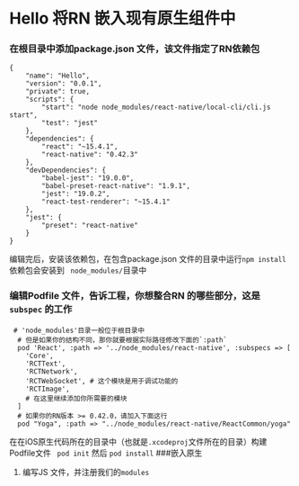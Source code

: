 # Hello 将RN  嵌入现有原生组件中
### 在根目录中添加package.json 文件，该文件指定了RN依赖包
```
{
	"name": "Hello",
	"version": "0.0.1",
	"private": true,
	"scripts": {
		"start": "node node_modules/react-native/local-cli/cli.js start",
		"test": "jest"
	},
	"dependencies": {
		"react": "~15.4.1",
		"react-native": "0.42.3"
	},
	"devDependencies": {
		"babel-jest": "19.0.0",
		"babel-preset-react-native": "1.9.1",
		"jest": "19.0.2",
		"react-test-renderer": "~15.4.1"
	},
	"jest": {
		"preset": "react-native"
	}
}
```
编辑完后，安装该依赖包，在包含package.json 文件的目录中运行`npm install ` 依赖包会安装到  ` node_modules/`目录中
###  编辑Podfile 文件，告诉工程，你想整合RN 的哪些部分，这是`subspec` 的工作
```
 # 'node_modules'目录一般位于根目录中
  # 但是如果你的结构不同，那你就要根据实际路径修改下面的`:path`
  pod 'React', :path => '../node_modules/react-native', :subspecs => [
    'Core',
    'RCTText',
    'RCTNetwork',
    'RCTWebSocket', # 这个模块是用于调试功能的
    'RCTImage',
    # 在这里继续添加你所需要的模块
  ]
  # 如果你的RN版本 >= 0.42.0，请加入下面这行
  pod "Yoga", :path => "../node_modules/react-native/ReactCommon/yoga"

```
在在iOS原生代码所在的目录中（也就是`.xcodeproj`文件所在的目录）构建 Podfile文件 
` pod init` 然后 `pod install`
###嵌入原生 
1. 编写JS 文件，并注册我们的`modules`
